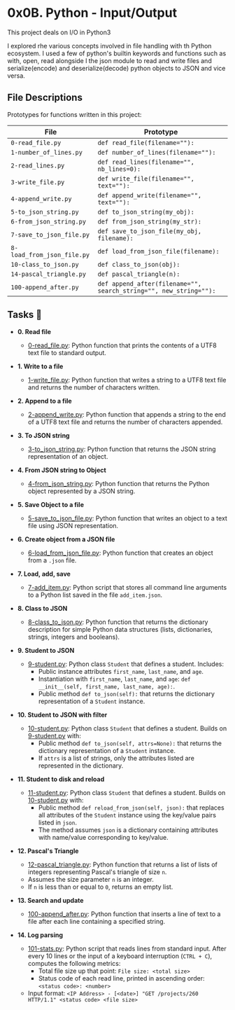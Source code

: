 # 0x0B. Python - Input/Output

This project deals on I/O in Python3

I explored rhe various concepts involved in file handling with th Python ecosystem. I used a few of python's builtin keywords and functions such as with, open, read alongside l the json module to read and write files and serialize(encode) and deserialize(decode) python objects to JSON and vice versa.

## File Descriptions

Prototypes for functions written in this project:

| File                       | Prototype                                                         |
| -------------------------- | ----------------------------------------------------------------- |
| `0-read_file.py`           | `def read_file(filename=""):`                                     |
| `1-number_of_lines.py`     | `def number_of_lines(filename=""):`                               |
| `2-read_lines.py`          | `def read_lines(filename="", nb_lines=0):`                        |
| `3-write_file.py`          | `def write_file(filename="", text=""):`                           |
| `4-append_write.py`        | `def append_write(filename="", text=""):`                         |
| `5-to_json_string.py`      | `def to_json_string(my_obj):`                                     |
| `6-from_json_string.py`    | `def from_json_string(my_str):`                                   |
| `7-save_to_json_file.py`   | `def save_to_json_file(my_obj, filename):`                        |
| `8-load_from_json_file.py` | `def load_from_json_file(filename):`                              |
| `10-class_to_json.py`      | `def class_to_json(obj):`                                         |
| `14-pascal_triangle.py`    | `def pascal_triangle(n):`                                         |
| `100-append_after.py`      | `def append_after(filename="", search_string="", new_string=""):` |

## Tasks :page_with_curl:

- **0. Read file**

  - [0-read_file.py](./0-read_file.py): Python function that prints the contents of a UTF8 text
    file to standard output.

- **1. Write to a file**

  - [1-write_file.py](./1-write_file.py): Python function that writes a string to a UTF8 text
    file and returns the number of characters written.

- **2. Append to a file**

  - [2-append_write.py](./2-append_write.py): Python function that appends a string to the end of a
    UTF8 text file and returns the number of characters appended.

- **3. To JSON string**

  - [3-to_json_string.py](./3-to_json_string.py): Python function that returns the JSON string
    representation of an object.

- **4. From JSON string to Object**

  - [4-from_json_string.py](./4-from_json_string.py): Python function that returns the Python object
    represented by a JSON string.

- **5. Save Object to a file**

  - [5-save_to_json_file.py](./5-save_to_json_file.py): Python function that writes an object to a text
    file using JSON representation.

- **6. Create object from a JSON file**

  - [6-load_from_json_file.py](./6-load_from_json_file.py): Python function that creates an object from a
    `.json` file.

- **7. Load, add, save**

  - [7-add_item.py](./7-add_item.py): Python script that stores all command line arguments to a
    Python list saved in the file `add_item.json`.

- **8. Class to JSON**

  - [8-class_to_json.py](./8-class_to_json.py): Python function that returns the dictionary
    description for simple Python data structures (lists, dictionaries, strings,
    integers and booleans).

- **9. Student to JSON**

  - [9-student.py](./9-student.py): Python class `Student` that defines a student. Includes:
    - Public instance attributes `first_name`, `last_name`, and `age`.
    - Instantiation with `first_name`, `last_name`, and `age`:
      `def __init__(self, first_name, last_name, age):`.
    - Public method `def to_json(self):` that returns the dictionary
      representation of a `Student` instance.

- **10. Student to JSON with filter**

  - [10-student.py](./10-student.py): Python class `Student` that defines a student. Builds on
    [9-student.py](./9-student.py) with:
    - Public method `def to_json(self, attrs=None):` that returns the
      dictionary representation of a `Student` instance.
    - If `attrs` is a list of strings, only the attributes listed are
      represented in the dictionary.

- **11. Student to disk and reload**

  - [11-student.py](./11-student.py): Python class `Student` that defines a student. Builds on
    [10-student.py](./10-student.py) with:
    - Public method `def reload_from_json(self, json):` that replaces all
      attributes of the `Student` instance using the key/value pairs listed in `json`.
    - The method assumes `json` is a dictionary containing attributes with
      name/value corresponding to key/value.

- **12. Pascal's Triangle**

  - [12-pascal_triangle.py](./12-pascal_triangle.py): Python function that returns a list of lists of
    integers representing Pascal's triangle of size `n`.
  - Assumes the size parameter `n` is an integer.
  - If `n` is less than or equal to `0`, returns an empty list.

- **13. Search and update**

  - [100-append_after.py](./100-append_after.py): Python function that inserts a line of text to a
    file after each line containing a specified string.

- **14. Log parsing**
  - [101-stats.py](./101-stats.py): Python script that reads lines from standard input. After
    every 10 lines or the input of a keyboard interruption (`CTRL + C`), computes the
    following metrics:
    - Total file size up that point: `File size: <total size>`
    - Status code of each read line, printed in ascending order:
      `<status code>: <number>`
  - Input format: `<IP Address> - [<date>] "GET /projects/260 HTTP/1.1" <status code> <file size>`
